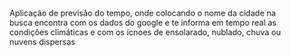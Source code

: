 Aplicação de previsão do tempo, onde colocando o nome da cidade na busca encontra com os dados do google e te informa em tempo real as condições climáticas e com os ícnoes de ensolarado, nublado, chuva ou nuvens dispersas
